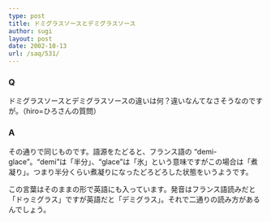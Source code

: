 ```yaml
---
type: post
title: ドミグラスソースとデミグラスソース
author: sugi
layout: post
date: 2002-10-13
url: /saq/531/
---
```

### Q 

ドミグラスソースとデミグラスソースの違いは何？違いなんてなさそうなのですが。（hiro=ひろさんの質問）

### A 

その通りで同じものです。語源をたどると、フランス語の “demi-glace”。“demi”は「半分」、“glace”は「氷」という意味ですがこの場合は「煮凝り」。つまり半分くらい煮凝りになったどろどろした状態をいうようです。

この言葉はそのままの形で英語にも入っています。発音はフランス語読みだと「ドゥミグラス」ですが英語だと「デミグラス」。それで二通りの読み方があるんでしょう。
